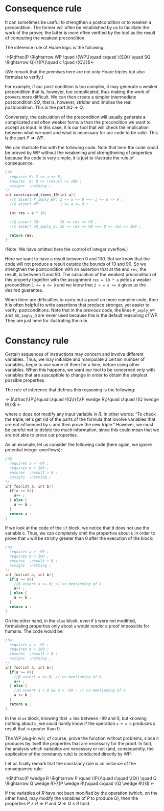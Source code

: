# Consequence rule

It can sometimes be useful to strengthen a postcondition or
to weaken a precondition.
The former will often be established by us to facilitate the work of the
prover, the latter is more often verified by the tool as the result of computing
the weakest precondition.

The inference rule of Hoare logic is the following:

->$\dfrac{P \Rightarrow WP \quad \{WP\}\quad c\quad \{SQ\} \quad SQ \Rightarrow Q}{\{P\}\quad c \quad \{Q\}}$<-

(We remark that the premises here are not only Hoare triples but also formulas
to verify.)

For example, if our post-condition is too complex, it may generate a weaker
precondition that is, however, too complicated, thus making the work of provers
more difficult. We can then create a simpler intermediate postcondition $SQ$,
that is, however, stricter and implies the real postcondition.
This is the part $SQ \Rightarrow Q$.

Conversely, the calculation of the precondition will usually generate a
complicated and often weaker formula than the precondition we want to accept as
input. In this case, it is our tool that will check the implication between
what we want and what is necessary for our code to be valid.
This is the part $P \Rightarrow WP$.

We can illustrate this with the following code. Note that here the code could
be proved by WP without the weakening and strengthening of properties because
the code is very simple, it is just to illustrate the rule of consequence.


```c
/*@
  requires P: 2 <= a <= 8;
  ensures  Q: 0 <= \result <= 100 ;
  assigns  \nothing ;
*/
int constrained_times_10(int a){
  //@ assert P_imply_WP: 2 <= a <= 8 ==> 1 <= a <= 9 ;
  //@ assert WP:         1 <= a <= 9 ;

  int res = a * 10;

  //@ assert SQ:         10 <= res <= 90 ;
  //@ assert SQ_imply_Q: 10 <= res <= 90 ==> 0 <= res <= 100 ;

  return res;
}
```
(Note: We have omitted here the control of integer overflow.)

Here we want to have a result between 0 and 100. But we know that the code will
not produce a result outside the bounds of 10 and 90. So we strengthen the
postcondition with an assertion that at the end `res`, the result, is between
0 and 90. The calculation of the weakest precondition of this property together
with the assignment `res = 10 * a` yields a weaker precondition `1 <= a <= 9`
and we know that `2 < = a <= 8` gives us the desired guarantee.

When there are difficulties to carry out a proof on more complex code, then it
is often helpful to write assertions that produce stronger, yet easier to
verify, postconditions. Note that in the previous code, the lines `P_imply_WP`
and` SQ_imply_Q` are never used because this is the default reasoning of WP.
They are just here for illustrating the rule.

# Constancy rule

Certain sequences of instructions may concern and involve different variables.
Thus, we may initialize and manipulate a certain number of variables, begin to
use some of them for a time, before using other variables.
When this happens, we want our tool to be concerned only with variables that
are susceptible to change in order to obtain the simplest possible properties.

The rule of inference that defines this reasoning is the following:

-> $\dfrac{\{P\}\quad c\quad \{Q\}}{\{P \wedge R\}\quad c\quad \{Q \wedge R\}}$ <-

where $c$ does not modify any input variable in $R$.
In other words: "To check the triple, let's get rid of the parts of the formula
that involve variables that are not influenced by $c$ and then prove the new triple."
However, we must be careful not to delete too much information, since this could
mean that we are not able to prove our properties.

As an example, let us consider the following code (here again, we ignore
potential integer overflows):


```c
/*@
  requires a > -99 ;
  requires b > 100 ;
  ensures  \result > 0 ;
  assigns  \nothing ;
*/
int foo(int a, int b){
  if(a >= 0){
    a++ ;
  } else {
    a += b ;
  }
  return a ;
}
```

If we look at the code of the `if` block, we notice that it does not use the
variable `b`. Thus, we can completely omit the properties about `b` in order to
prove that `a` will be strictly greater than 0 after the execution of the block:

```c
/*@
  requires a > -99 ;
  requires b > 100 ;
  ensures  \result > 0 ;
  assigns  \nothing ;
*/
int foo(int a, int b){
  if(a >= 0){
    //@ assert a >= 0; // no mentioning of b
    a++ ;
  } else {
    a += b ;
  }
  return a ;
}
```

On the other hand, in the `else` block, even if `b` were not modified,
formulating properties only about `a` would render a proof impossible
for humans. The code would be:

```c
/*@
  requires a > -99 ;
  requires b > 100 ;
  ensures  \result > 0 ;
  assigns  \nothing ;
*/
int foo(int a, int b){
  if(a >= 0){
    //@ assert a >= 0; // no mentioning of b
    a++ ;
  } else {
    //@ assert a < 0 && a > -99 ; // no mentioning of b
    a += b ;
  }
  return a ;
}
```

In the `else` block, knowing that` a` lies between -99 and 0, but knowing
nothing about `b`, we could hardly know if the operation `a + = b` produces a
result that is greater than 0.

The WP plug-in will, of course, prove the function without problems, since it
produces by itself the properties that are necessary for the proof.
In fact, the analysis which variables are necessary or not (and, consequently,
the application of the constancy rule) is conducted directly by WP.

Let us finally remark that the constancy rule is an instance of the consequence
rule:

->$\dfrac{P \wedge R \Rightarrow P \quad \{P\}\quad c\quad \{Q\} \quad Q \Rightarrow Q \wedge R}{\{P \wedge R\}\quad c\quad \{Q \wedge R\}}$ <-

If the variables of $R$ have not been modified by the operation
(which, on the other hand, may modify the variables of $P$ to produce $Q$),
then the properties $P \wedge R \Rightarrow P$ and
$Q \Rightarrow Q \wedge R$ hold.
